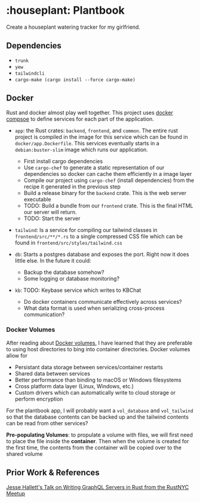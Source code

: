 # :houseplant: Plantbook

Create a houseplant watering tracker for my girlfriend.

## Dependencies

* `trunk`
* `yew`
* `tailwindcli`
* `cargo-make (cargo install --force cargo-make)`

## Docker

Rust and docker almost play well together. This project uses [docker compsoe]() 
to define services for each part of the application.

- `app`: the Rust crates: `backend`, `frontend`, and `common`. The entire rust
  project is compiled in the image for this service which can be found in
  `docker/app.Dockerfile`. This services eventually starts in a
  `debian:buster-slim` image which runs our application.
    - First install cargo dependencies
    - Use `cargo-chef` to generate a static representation of our dependencies
      so docker can cache them efficiently in a image layer
    - Compile our project using `cargo-chef` (install dependencies) from the
      recipe it generated in the previous step
    - Build a release binary for the `backend` crate. This is the web server
      executable
    - TODO: Build a bundle from our `frontend` crate. This is the final HTML
      our server will return.
    - TODO: Start the server

- `tailwind`: Is a service for compiling our tailwind classes in
  `frontend/src/**/*.rs` to a single compressed CSS file which can be found in
  `frontend/src/styles/tailwind.css`

- `db`: Starts a postgres database and exposes the port. Right now it does
  little else. In the future it could:
  - Backup the database somehow?
  - Some logging or database monitoring?

- `kb`: TODO: Keybase service which writes to KBChat
  - Do docker containers communicate effectively across services?
  - What data format is used when serializing cross-process communication?

### Docker Volumes

After reading about [Docker volumes](), I have learned that they are preferable
to using host directories to bing into container directories. Docker volumes allow for

* Persistant data storage between services/container restarts 
* Shared data between services
* Better performance than binding to macOS or Windows filesystems
* Cross platform data layer (Linux, Windows, etc.)
* Custom drivers which can automatically write to cloud storage or perform encryption

For the plantbook app, I will probably want a `vol_database` and `vol_tailwind`
so that the database contents can be backed up and the tailwind contents can be
read from other services?

**Pre-populating Volumes**: to propulate a volume with files, we will first need to place the file
inside the **container**. Then when the volume is created for the first time,
the contents from the container will be copied over to the shared volume

## Prior Work & References

[Jesse Hallett's Talk on Writing GraphQL Servers in Rust from the RustNYC Meetup](https://github.com/hallettj/rust_graphql_server_demo)
